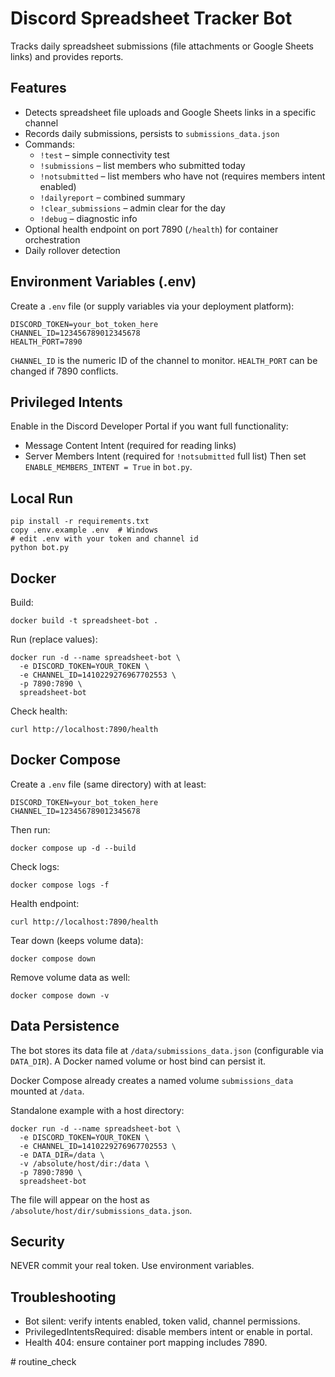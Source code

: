 # Discord Spreadsheet Tracker Bot

Tracks daily spreadsheet submissions (file attachments or Google Sheets links) and provides reports.

## Features
- Detects spreadsheet file uploads and Google Sheets links in a specific channel
- Records daily submissions, persists to `submissions_data.json`
- Commands:
  - `!test` – simple connectivity test
  - `!submissions` – list members who submitted today
  - `!notsubmitted` – list members who have not (requires members intent enabled)
  - `!dailyreport` – combined summary
  - `!clear_submissions` – admin clear for the day
  - `!debug` – diagnostic info
- Optional health endpoint on port 7890 (`/health`) for container orchestration
- Daily rollover detection

## Environment Variables (.env)
Create a `.env` file (or supply variables via your deployment platform):
```
DISCORD_TOKEN=your_bot_token_here
CHANNEL_ID=123456789012345678
HEALTH_PORT=7890
```

`CHANNEL_ID` is the numeric ID of the channel to monitor.
`HEALTH_PORT` can be changed if 7890 conflicts.

## Privileged Intents
Enable in the Discord Developer Portal if you want full functionality:
- Message Content Intent (required for reading links)
- Server Members Intent (required for `!notsubmitted` full list)
Then set `ENABLE_MEMBERS_INTENT = True` in `bot.py`.

## Local Run
```
pip install -r requirements.txt
copy .env.example .env  # Windows
# edit .env with your token and channel id
python bot.py
```

## Docker
Build:
```
docker build -t spreadsheet-bot .
```
Run (replace values):
```
docker run -d --name spreadsheet-bot \
  -e DISCORD_TOKEN=YOUR_TOKEN \
  -e CHANNEL_ID=1410229276967702553 \
  -p 7890:7890 \
  spreadsheet-bot
```
Check health:
```
curl http://localhost:7890/health
```

## Docker Compose
Create a `.env` file (same directory) with at least:
```
DISCORD_TOKEN=your_bot_token_here
CHANNEL_ID=123456789012345678
```
Then run:
```
docker compose up -d --build
```
Check logs:
```
docker compose logs -f
```
Health endpoint:
```
curl http://localhost:7890/health
```
Tear down (keeps volume data):
```
docker compose down
```
Remove volume data as well:
```
docker compose down -v
```

## Data Persistence
The bot stores its data file at `/data/submissions_data.json` (configurable via `DATA_DIR`). A Docker named volume or host bind can persist it.

Docker Compose already creates a named volume `submissions_data` mounted at `/data`.

Standalone example with a host directory:
```
docker run -d --name spreadsheet-bot \
  -e DISCORD_TOKEN=YOUR_TOKEN \
  -e CHANNEL_ID=1410229276967702553 \
  -e DATA_DIR=/data \
  -v /absolute/host/dir:/data \
  -p 7890:7890 \
  spreadsheet-bot
```
The file will appear on the host as `/absolute/host/dir/submissions_data.json`.

## Security
NEVER commit your real token. Use environment variables.

## Troubleshooting
- Bot silent: verify intents enabled, token valid, channel permissions.
- PrivilegedIntentsRequired: disable members intent or enable in portal.
- Health 404: ensure container port mapping includes 7890.

#   r o u t i n e _ c h e c k 
 
 